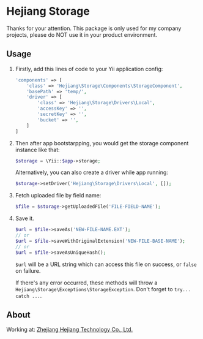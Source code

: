 # Hejiang Storage

Thanks for your attention. This package is only used for my company projects, please do NOT use it in your product environment.

## Usage

1. Firstly, add this lines of code to your Yii application config:

    ```php
    'components' => [
        'class' => 'Hejiang\Storage\Components\StorageComponent',
        'basePath' => 'temp/',
        'driver' => [
            'class' => 'Hejiang\Storage\Drivers\Local',
            'accessKey' => '',
            'secretKey' => '',
            'bucket' => '',
        ]
    ]
    ```

2. Then after app bootstarpping, you would get the storage component instance like that:

    ```php
    $storage = \Yii::$app->storage;
    ```

    Alternatively, you can also create a driver while app running:

    ```php
    $storage->setDriver('Hejiang\Storage\Drivers\Local', []);
    ```

3. Fetch uploaded file by field name:

    ```php
    $file = $storage->getUploadedFile('FILE-FIELD-NAME');
    ```

4. Save it.

    ```php
    $url = $file->saveAs('NEW-FILE-NAME.EXT');
    // or
    $url = $file->saveWithOriginalExtension('NEW-FILE-BASE-NAME');
    // or
    $url = $file->saveAsUniqueHash();
    ```

    `$url` will be a URL string which can access this file on success, or `false` on failure.

    If there's any error occurred, these methods will throw a `Hejiang\Storage\Exceptions\StorageException`. Don't forget to `try... catch ...`.

## About

Working at: [Zhejiang Hejiang Technology Co., Ltd.]()